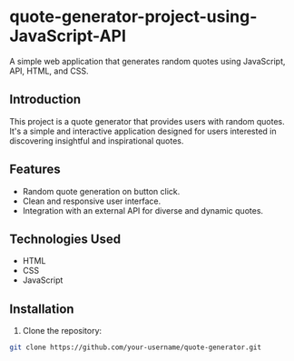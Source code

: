 # quote-generator-project-using-JavaScript-API

A simple web application that generates random quotes using JavaScript, API, HTML, and CSS.

## Introduction

This project is a quote generator that provides users with random quotes. It's a simple and interactive application designed for users interested in discovering insightful and inspirational quotes.

## Features

- Random quote generation on button click.
- Clean and responsive user interface.
- Integration with an external API for diverse and dynamic quotes.

## Technologies Used

- HTML
- CSS
- JavaScript

## Installation

1. Clone the repository:

```bash
git clone https://github.com/your-username/quote-generator.git
